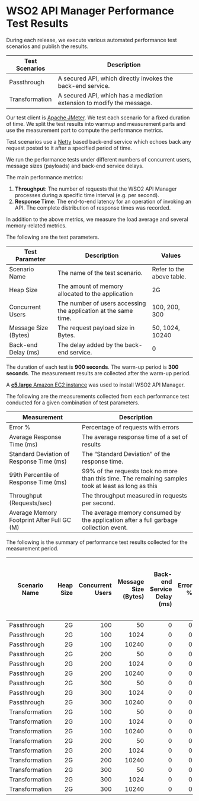 # WSO2 API Manager Performance Test Results

During each release, we execute various automated performance test scenarios and publish the results.

| Test Scenarios | Description |
| --- | --- |
| Passthrough | A secured API, which directly invokes the back-end service. |
| Transformation | A secured API, which has a mediation extension to modify the message. |

Our test client is [Apache JMeter](https://jmeter.apache.org/index.html). We test each scenario for a fixed duration of
time. We split the test results into warmup and measurement parts and use the measurement part to compute the
performance metrics.

Test scenarios use a [Netty](https://netty.io/) based back-end service which echoes back any request
posted to it after a specified period of time.

We run the performance tests under different numbers of concurrent users, message sizes (payloads) and back-end service
delays.

The main performance metrics:

1. **Throughput**: The number of requests that the WSO2 API Manager processes during a specific time interval (e.g. per second).
2. **Response Time**: The end-to-end latency for an operation of invoking an API. The complete distribution of response times was recorded.

In addition to the above metrics, we measure the load average and several memory-related metrics.

The following are the test parameters.

| Test Parameter | Description | Values |
| --- | --- | --- |
| Scenario Name | The name of the test scenario. | Refer to the above table. |
| Heap Size | The amount of memory allocated to the application | 2G |
| Concurrent Users | The number of users accessing the application at the same time. | 100, 200, 300 |
| Message Size (Bytes) | The request payload size in Bytes. | 50, 1024, 10240 |
| Back-end Delay (ms) | The delay added by the back-end service. | 0 |

The duration of each test is **900 seconds**. The warm-up period is **300 seconds**.
The measurement results are collected after the warm-up period.

A [**c5.large** Amazon EC2 instance](https://aws.amazon.com/ec2/instance-types/) was used to install WSO2 API Manager.

The following are the measurements collected from each performance test conducted for a given combination of
test parameters.

| Measurement | Description |
| --- | --- |
| Error % | Percentage of requests with errors |
| Average Response Time (ms) | The average response time of a set of results |
| Standard Deviation of Response Time (ms) | The “Standard Deviation” of the response time. |
| 99th Percentile of Response Time (ms) | 99% of the requests took no more than this time. The remaining samples took at least as long as this |
| Throughput (Requests/sec) | The throughput measured in requests per second. |
| Average Memory Footprint After Full GC (M) | The average memory consumed by the application after a full garbage collection event. |

The following is the summary of performance test results collected for the measurement period.

|  Scenario Name | Heap Size | Concurrent Users | Message Size (Bytes) | Back-end Service Delay (ms) | Error % | Throughput (Requests/sec) | Average Response Time (ms) | Standard Deviation of Response Time (ms) | 99th Percentile of Response Time (ms) | WSO2 API Manager GC Throughput (%) | Average WSO2 API Manager Memory Footprint After Full GC (M) |
|---|---:|---:|---:|---:|---:|---:|---:|---:|---:|---:|---:|
|  Passthrough | 2G | 100 | 50 | 0 | 0 | 2760.63 | 36.14 | 28.82 | 163 | 94.07 |  |
|  Passthrough | 2G | 100 | 1024 | 0 | 0 | 2719.94 | 36.69 | 29.36 | 160 | 93.96 |  |
|  Passthrough | 2G | 100 | 10240 | 0 | 0 | 1931.43 | 51.65 | 30.17 | 174 | 95.48 | 324 |
|  Passthrough | 2G | 200 | 50 | 0 | 0 | 2760.68 | 72.35 | 44.16 | 241 | 94 |  |
|  Passthrough | 2G | 200 | 1024 | 0 | 0 | 2674.86 | 74.69 | 43.87 | 245 | 93.96 |  |
|  Passthrough | 2G | 200 | 10240 | 0 | 0 | 1881.03 | 106.23 | 49.42 | 283 | 95.32 |  |
|  Passthrough | 2G | 300 | 50 | 0 | 0 | 2718.4 | 110.26 | 58.93 | 323 | 93.81 |  |
|  Passthrough | 2G | 300 | 1024 | 0 | 0 | 2640.48 | 113.52 | 57.62 | 321 | 94.01 |  |
|  Passthrough | 2G | 300 | 10240 | 0 | 0 | 1901.62 | 157.61 | 62.57 | 371 | 95.39 |  |
|  Transformation | 2G | 100 | 50 | 0 | 0 | 2196.15 | 45.46 | 33.66 | 176 | 94.21 |  |
|  Transformation | 2G | 100 | 1024 | 0 | 0 | 1819.72 | 54.88 | 37.39 | 198 | 94.1 |  |
|  Transformation | 2G | 100 | 10240 | 0 | 0 | 694.42 | 143.9 | 70.89 | 361 | 95.18 |  |
|  Transformation | 2G | 200 | 50 | 0 | 0 | 2170.63 | 92.06 | 53.01 | 279 | 94.04 | 324 |
|  Transformation | 2G | 200 | 1024 | 0 | 0 | 1822.08 | 109.68 | 59.05 | 311 | 94.22 |  |
|  Transformation | 2G | 200 | 10240 | 0 | 0 | 676.05 | 295.93 | 122.52 | 639 | 95.25 |  |
|  Transformation | 2G | 300 | 50 | 0 | 0 | 2228.98 | 134.5 | 67.19 | 353 | 93.77 |  |
|  Transformation | 2G | 300 | 1024 | 0 | 0 | 1831.59 | 163.7 | 76.81 | 405 | 93.86 |  |
|  Transformation | 2G | 300 | 10240 | 0 | 0 | 677.09 | 443.23 | 160.74 | 883 | 94.95 |  |
